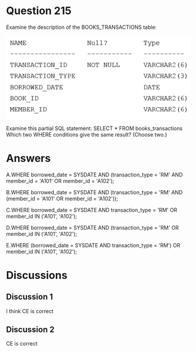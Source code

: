 # Question 215
Examine the description of the BOOKS_TRANSACTIONS table:

![](../images/image104.png)
		
Examine this partial SQL statement:
SELECT * FROM books_transactions
Which two WHERE conditions give the same result? (Choose two.)

# Answers
A.WHERE borrowed_date = SYSDATE AND (transaction_type = 'RM' AND member_id = 'A101' OR member_id = 'A102');

B.WHERE borrowed_date = SYSDATE AND (transaction_type = 'RM' AND (member_id = 'A101' OR member_id = 'A102'));

C.WHERE borrowed_date = SYSDATE AND transaction_type = 'RM' OR member_id IN ('A101', 'A102');

D.WHERE borrowed_date = SYSDATE AND (transaction_type = 'RM' OR member_id IN ('A101', 'A102');

E.WHERE (borrowed_date = SYSDATE AND transaction_type = 'RM') OR member_id IN ('A101', 'A102');

# Discussions
## Discussion 1
I think CE is correct

## Discussion 2
CE is correct

